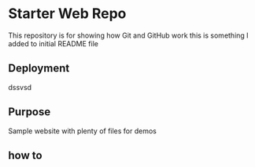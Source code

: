 # Starter Web Repo

This repository is for showing how Git and GitHub work
this is something I added to initial README file

## Deployment
dssvsd

## Purpose

Sample website with plenty of files for demos

## how to
